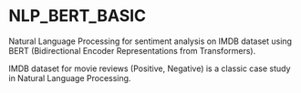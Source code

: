 # NLP_BERT_BASIC
Natural Language Processing for sentiment analysis on IMDB dataset using BERT (Bidirectional Encoder Representations from Transformers).


IMDB dataset for movie reviews (Positive, Negative) is a classic case study in Natural Language Processing. 
